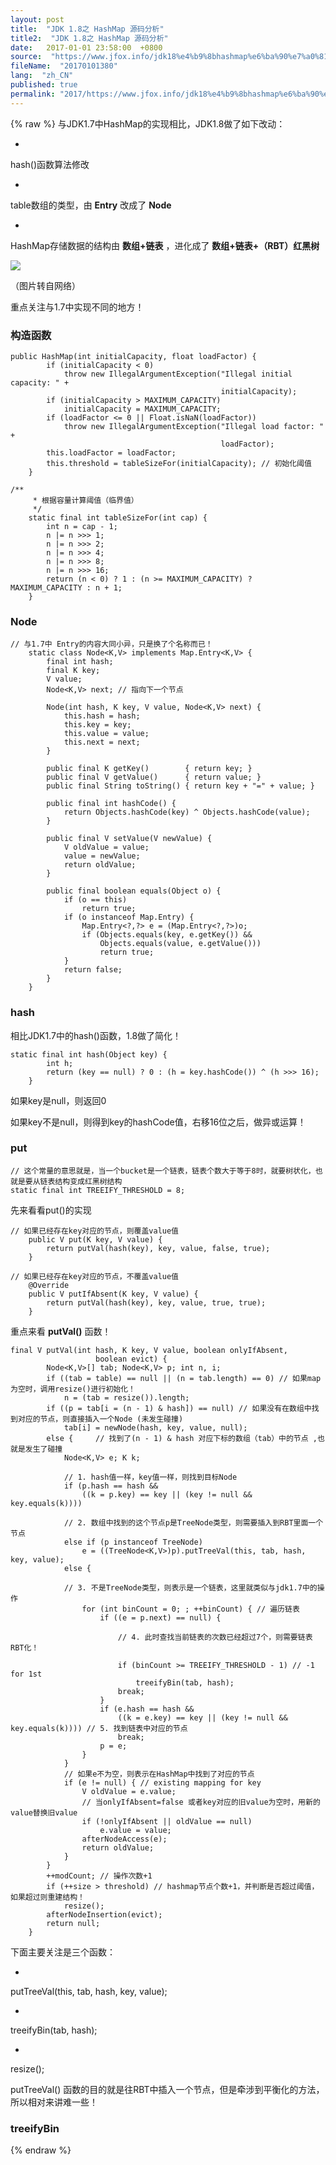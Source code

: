 ```yaml
---
layout: post
title:  "JDK 1.8之 HashMap 源码分析"
title2:  "JDK 1.8之 HashMap 源码分析"
date:   2017-01-01 23:58:00  +0800
source:  "https://www.jfox.info/jdk18%e4%b9%8bhashmap%e6%ba%90%e7%a0%81%e5%88%86%e6%9e%90.html"
fileName:  "20170101380"
lang:  "zh_CN"
published: true
permalink: "2017/https://www.jfox.info/jdk18%e4%b9%8bhashmap%e6%ba%90%e7%a0%81%e5%88%86%e6%9e%90.html"
---
```

{% raw %}
与JDK1.7中HashMap的实现相比，JDK1.8做了如下改动：

- 
hash()函数算法修改

- 
 table数组的类型，由 **Entry** 改成了 **Node**

- 
 HashMap存储数据的结构由 **数组+链表** ，进化成了 **数组+链表+（RBT）红黑树**

![](e0e2283.png)

（图片转自网络）

重点关注与1.7中实现不同的地方！

### 构造函数

    public HashMap(int initialCapacity, float loadFactor) {
            if (initialCapacity < 0)
                throw new IllegalArgumentException("Illegal initial capacity: " +
                                                   initialCapacity);
            if (initialCapacity > MAXIMUM_CAPACITY)
                initialCapacity = MAXIMUM_CAPACITY;
            if (loadFactor <= 0 || Float.isNaN(loadFactor))
                throw new IllegalArgumentException("Illegal load factor: " +
                                                   loadFactor);
            this.loadFactor = loadFactor;
            this.threshold = tableSizeFor(initialCapacity); // 初始化阈值
        }

    /**
         * 根据容量计算阈值（临界值）
         */
        static final int tableSizeFor(int cap) {
            int n = cap - 1;
            n |= n >>> 1;
            n |= n >>> 2;
            n |= n >>> 4;
            n |= n >>> 8;
            n |= n >>> 16;
            return (n < 0) ? 1 : (n >= MAXIMUM_CAPACITY) ? MAXIMUM_CAPACITY : n + 1;
        }

### Node

    // 与1.7中 Entry的内容大同小异，只是换了个名称而已！
        static class Node<K,V> implements Map.Entry<K,V> {
            final int hash;
            final K key;
            V value;
            Node<K,V> next; // 指向下一个节点
    
            Node(int hash, K key, V value, Node<K,V> next) {
                this.hash = hash;
                this.key = key;
                this.value = value;
                this.next = next;
            }
    
            public final K getKey()        { return key; }
            public final V getValue()      { return value; }
            public final String toString() { return key + "=" + value; }
    
            public final int hashCode() {
                return Objects.hashCode(key) ^ Objects.hashCode(value);
            }
    
            public final V setValue(V newValue) {
                V oldValue = value;
                value = newValue;
                return oldValue;
            }
    
            public final boolean equals(Object o) {
                if (o == this)
                    return true;
                if (o instanceof Map.Entry) {
                    Map.Entry<?,?> e = (Map.Entry<?,?>)o;
                    if (Objects.equals(key, e.getKey()) &&
                        Objects.equals(value, e.getValue()))
                        return true;
                }
                return false;
            }
        }

### hash

相比JDK1.7中的hash()函数，1.8做了简化！

    static final int hash(Object key) {
            int h;
            return (key == null) ? 0 : (h = key.hashCode()) ^ (h >>> 16);
        }

如果key是null，则返回0

如果key不是null，则得到key的hashCode值，右移16位之后，做异或运算！

### put

    // 这个常量的意思就是，当一个bucket是一个链表，链表个数大于等于8时，就要树状化，也就是要从链表结构变成红黑树结构
    static final int TREEIFY_THRESHOLD = 8;

先来看看put()的实现

    // 如果已经存在key对应的节点，则覆盖value值
        public V put(K key, V value) {
            return putVal(hash(key), key, value, false, true);
        }

    // 如果已经存在key对应的节点，不覆盖value值
        @Override
        public V putIfAbsent(K key, V value) {
            return putVal(hash(key), key, value, true, true);
        }

 重点来看 **putVal()** 函数！ 

    final V putVal(int hash, K key, V value, boolean onlyIfAbsent,
                       boolean evict) {
            Node<K,V>[] tab; Node<K,V> p; int n, i;
            if ((tab = table) == null || (n = tab.length) == 0) // 如果map为空时，调用resize()进行初始化！
                n = (tab = resize()).length;
            if ((p = tab[i = (n - 1) & hash]) == null) // 如果没有在数组中找到对应的节点，则直接插入一个Node (未发生碰撞)
                tab[i] = newNode(hash, key, value, null);
            else {     // 找到了(n - 1) & hash 对应下标的数组（tab）中的节点 ,也就是发生了碰撞
                Node<K,V> e; K k;
    
                // 1. hash值一样，key值一样，则找到目标Node
                if (p.hash == hash &&
                    ((k = p.key) == key || (key != null && key.equals(k))))
    
                // 2. 数组中找到的这个节点p是TreeNode类型，则需要插入到RBT里面一个节点
                else if (p instanceof TreeNode)
                    e = ((TreeNode<K,V>)p).putTreeVal(this, tab, hash, key, value);
                else {
    
                // 3. 不是TreeNode类型，则表示是一个链表，这里就类似与jdk1.7中的操作
                    for (int binCount = 0; ; ++binCount) { // 遍历链表
                        if ((e = p.next) == null) {
    
                            // 4. 此时查找当前链表的次数已经超过7个，则需要链表RBT化！
    
                            if (binCount >= TREEIFY_THRESHOLD - 1) // -1 for 1st
                                treeifyBin(tab, hash);
                            break;
                        }
                        if (e.hash == hash &&
                            ((k = e.key) == key || (key != null && key.equals(k)))) // 5. 找到链表中对应的节点
                            break;
                        p = e;
                    }
                }
                // 如果e不为空，则表示在HashMap中找到了对应的节点
                if (e != null) { // existing mapping for key
                    V oldValue = e.value;
                    // 当onlyIfAbsent=false 或者key对应的旧value为空时，用新的value替换旧value
                    if (!onlyIfAbsent || oldValue == null)
                        e.value = value;
                    afterNodeAccess(e);
                    return oldValue;
                }
            }
            ++modCount; // 操作次数+1
            if (++size > threshold) // hashmap节点个数+1，并判断是否超过阈值，如果超过则重建结构！
                resize();
            afterNodeInsertion(evict);
            return null;
        }

下面主要关注是三个函数：

- 
putTreeVal(this, tab, hash, key, value);

- 
treeifyBin(tab, hash);

- 
resize();

putTreeVal() 函数的目的就是往RBT中插入一个节点，但是牵涉到平衡化的方法，所以相对来讲难一些！

### treeifyBin
{% endraw %}